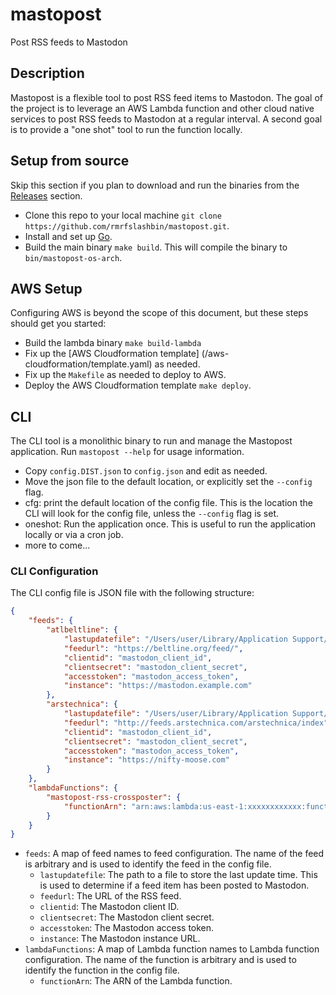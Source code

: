 # mastopost
Post RSS feeds to Mastodon

## Description
Mastopost is a flexible tool to post RSS feed items to Mastodon. The goal of the project is to leverage an AWS Lambda function and other cloud native services to post RSS feeds to Mastodon at a regular interval. A second goal is to provide a "one shot" tool to run the function locally.

## Setup from source
Skip this section if you plan to download and run the binaries from the [Releases](https://github.com/rmrfslashbin/mastopost/releases) section.
- Clone this repo to your local machine `git clone https://github.com/rmrfslashbin/mastopost.git`.
- Install and set up [Go](https://golang.org/doc/install).
- Build the main binary `make build`. This will compile the binary to `bin/mastopost-os-arch`.

## AWS Setup
Configuring AWS is beyond the scope of this document, but these steps should get you started:
- Build the lambda binary `make build-lambda`
- Fix up the [AWS Cloudformation template] (/aws-cloudformation/template.yaml) as needed.
- Fix up the `Makefile` as needed to deploy to AWS.
- Deploy the AWS Cloudformation template `make deploy`.

## CLI
The CLI tool is a monolithic binary to run and manage the Mastopost application. Run `mastopost --help` for usage information.
- Copy `config.DIST.json` to `config.json` and edit as needed.
- Move the json file to the default location, or explicitly set the `--config` flag.
- cfg: print the default location of the config file. This is the location the CLI will look for the config file, unless the `--config` flag is set.
- oneshot: Run the application once. This is useful to run the application locally or via a cron job.
- more to come...

### CLI Configuration
The CLI config file is JSON file with the following structure:

```json
{
    "feeds": {
        "atlbeltline": {
            "lastupdatefile": "/Users/user/Library/Application Support/mastopost/atlbeltline.gob",
            "feedurl": "https://beltline.org/feed/",
            "clientid": "mastodon_client_id",
            "clientsecret": "mastodon_client_secret",
            "accesstoken": "mastodon_access_token",
            "instance": "https://mastodon.example.com"
        },
        "arstechnica": {
            "lastupdatefile": "/Users/user/Library/Application Support/mastopost/arstechnica.gob",
            "feedurl": "http://feeds.arstechnica.com/arstechnica/index",
            "clientid": "mastodon_client_id",
            "clientsecret": "mastodon_client_secret",
            "accesstoken": "mastodon_access_token",
            "instance": "https://nifty-moose.com"
        }
    },
    "lambdaFunctions": {
        "mastopost-rss-crossposter": {
            "functionArn": "arn:aws:lambda:us-east-1:xxxxxxxxxxxx:function:mastopost-rss-crossposter"
        }
    }
}
```
- `feeds`: A map of feed names to feed configuration. The name of the feed is arbitrary and is used to identify the feed in the config file.
  - `lastupdatefile`: The path to a file to store the last update time. This is used to determine if a feed item has been posted to Mastodon.
  - `feedurl`: The URL of the RSS feed.
  - `clientid`: The Mastodon client ID.
  - `clientsecret`: The Mastodon client secret.
  - `accesstoken`: The Mastodon access token.
  - `instance`: The Mastodon instance URL.
- `lambdaFunctions`: A map of Lambda function names to Lambda function configuration. The name of the function is arbitrary and is used to identify the function in the config file.
  - `functionArn`: The ARN of the Lambda function.
